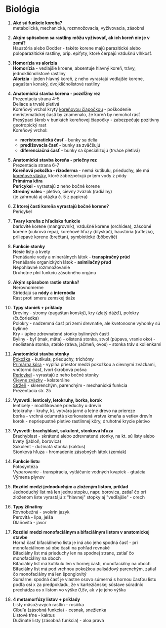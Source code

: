# Biológia
1. **Aké sú funkcie koreňa?** <br>
metabolická, mechanická, rozmnožovacia, vyživovacia, zásobná
2. **Akým spôsobom sa rastliny môžu vyživovať, ak ich koreň nie je v zemi?** <br>
Haustória alebo Dodder - takéto korene majú parazitické alebo poloparazitické rastliny, príp. epifyty, ktoré čerpajú vzdušnú vlhkosť.
3.  **Homorízia vs alorízia** <br>
**Homorízia** - vedlajšie kroene, absentuje hlavný koreň, trávy, jednoklíčnolistové rastliny <br>
**Alorízia** - jeden hlavný koreň, z neho vyrastajú vedlajšie korene,  pagaštan konský, dvojklíčnolistové rastliny
4. **Anatomická stavba korena - pozdĺžny rez** <br>
Prezentácia strana 4-5 <br>
Deliace a trvalé pletivá <br>
Koreňový vrchol krytý <u>koreňovou čiapočkou</u> - poškodenie meristematickej časti by znamenalo, že koreň by nemohol rásť <br>
Presýpací škrob v bunkách koreňovej čiapočky - zabezpečuje pozitívny geotropický rast <br>
Koreňový vrchol:
    - **meristematická časť** - bunky sa delia
    - **predlžovacia časť** - bunky sa zväčšujú
    - **diferenciačná časť** - bunky sa špecializujú (trváce pletivá) <br>

5. **Anatomická stavba koreňa - priečny rez** <br>
Prezentácia strana 6-7 <br>
**Koreňová pokožka - rizoderma** - nemá kutikulu, prieduchy, ale má <u>koreňové vlásky</U>, ktoré zabezpečujú príjem vody z pôdy <br>
**Primárna kôra** <br>
**Pericykel** - vyrastajú z neho bočné korene <br>
**Stredný valec** - pletivo, cievny zväzok (radiálny)<br>
(je zahrnutá aj otázka č. 5 z papiera)
6. **Z ktorej časti koreňa vyrastajú bočné korene?** <br>
Pericykel
7. **Tvary koreňa z hľadiska funkcie** <br>
barlovité korene (mangrovník), vzdušné korene (orchidea), zásobné korene (cukrová repa), koreňové hľuzy (blyskáč), haustória (raflezia), priliepavé korene (brečtan), symbiotické (bôbovité)
8. **Funkcie stonky** <br>
Nesie listy a kvety <br>
Prenášanie vody a minerálnych látok - **transpiračný prúd** <br>
Prenášanie organických látok - **asimilačný pŕud** <br>
Nepohlavné rozmnožovanie <br>
Druhotne plní funkciu zásobného orgánu <br>
9. **Akým spôsobom rastie stonka?** <br>
Nerovnomerne <br>
Striedajú sa **nódy** a **internódia** <br>
Rast proti smeru zemskej tiaže <br>
10. **Typy stoniek + príklady** <br>
Dreviny - stromy (pagaštan konský), kry (zlatý dážď), polokry (čučoriedka) <br>
Polokry - nadzemná časť pri zemi drevnatie, ale kvetonosne vyhonky sú bylinné <br>
Kry - úplne zdrevnatené stonky bylinných častí <br>
Byliny - byľ (mak, mäta) - olistená stonka, stvol (púpava, vranie oko) - neolistená stonka, steblo (tráva, jačmeň, ovos) - stonka tráv s kolienkami <br>
11. **Anatomická stavba stonky** <br>
<u>Pokožka</u> - kutikula, prieduchy, trichómy <br>
<u>Primárna kôra</u> - vypĺňa priestor medzi pokožkou a cievnymi zväzkami, vnútornú časť, tvorí škrobová pošva <br>
<u>Pericykel</u> - vyrastajú z neho bočné stonky <br>
<u>Cievne zväzky</u> - kolaterálne <br>
<u>Stržeň</u> - sklerenchým, parenchým - mechanická funkcia  <br>
Prezentácia str. 25  <br>
12. **Vysvetli: lenticely, letokruhy, borka, korok** <br>
lenticely - modifikované prieduchy u drevín <br>
letokruhy - kruhy, kt. vytvára jarné a letné drevo na priereze <br>
borka - vrchná odumretá skorkovatená vrstva kmeňa a vetiev drevín <br>
korok - nepriepustné pletivo rastlinnej kôry, druhotné krycie pletivo <br>
13. **Vysvetli: brachyblast, sukulent, stonková hľuza** <br>
Brachyblast - skrátené alebo zdrevnatené stonky, na kt. sú listy alebo kvety (jabloň, borovica) <br>
Sukulent - dužinatá stonka (kaktus) <br>
Stonková hľuza - hromadenie zásobných látok (zemiak) <br>
14. **Funkcie listu** <br>
Fotosyntéza <br>
Vyparovanie - transpirácia, vytláčanie vodných kvapiek - gtuácia <br>
Výmena plynov <br>
15. **Rozdiel medzi jednoduchým a zloženým listom, príklad** <br>
Jednoduchý list má len jednu stopku, napr. borovica, zatiaľ čo pri zloženom liste vyrastájú z "hlavnej" stopky aj "vedľajšie" - orech <br>
16. **Typy žilnatiny** <br>
Rovnobežná - svokrin jazyk <br>
Perovitá - lipa, jelša <br>
Dlaňovitá - javor
17. **Rozdiel medzi monofaciálnym a bifaciálnym listom v anatomickej stavbe** <br>
Horná časť bifaciálneho lista je iná ako jeho spodná časť - pri monofaciálnom sú obe časti na pohľad rovnaké <br>
Bifaciálny list má prieduchy len na spodnej strane, zatiaľ čo monofaciálny na oboch <br>
Bifaciálny list má kutikulu len v hornej časti, monofaciálny na oboch <br>
Bifaciálny list má pod vrchnou pokožkou palisádový parenchým, zatiaľ čo monofaciálny má len špongiovitý <br>
Sumárne: spodná časť je vlastne osovo súmerná s hornou časťou listu podľa osi x za predpokladu, že v karteziánskej sústave súradníc prechádza os x listom vo výške <i>0,5v</i>, ak <i>v</i> je jeho výška 
18. **4 metamorfózy listov + príklady** <br>
Listy mäsožravých rastlín - rosička <br>
Cibuľa (zásobná funkcia) - cesnak, 
snežienka <br>
Listové tŕne - kaktus <br>
Dužinaté listy (zásobná funkcia) - aloa pravá <b>


